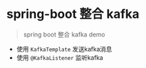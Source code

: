 # spring-boot 整合 kafka

> spring boot 整合 kafka demo

- 使用 `KafkaTemplate` 发送kafka消息
- 使用 `@KafkaListener` 监听kafka
